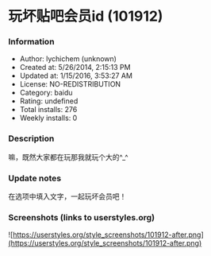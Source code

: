 # 玩坏贴吧会员id (101912)

### Information
- Author: lychichem (unknown)
- Created at: 5/26/2014, 2:15:13 PM
- Updated at: 1/15/2016, 3:53:27 AM
- License: NO-REDISTRIBUTION
- Category: baidu
- Rating: undefined
- Total installs: 276
- Weekly installs: 0


### Description
嘛，既然大家都在玩那我就玩个大的^_^

### Update notes
在选项中填入文字，一起玩坏会员吧！

### Screenshots (links to userstyles.org)
![https://userstyles.org/style_screenshots/101912-after.png](https://userstyles.org/style_screenshots/101912-after.png)


